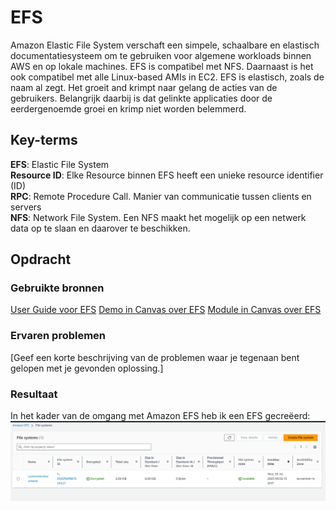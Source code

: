 # EFS
Amazon Elastic File System verschaft een simpele, schaalbare en elastisch documentatiesysteem om te gebruiken voor algemene workloads binnen AWS en op lokale machines. EFS is compatibel met NFS. Daarnaast is het ook compatibel met alle Linux-based AMIs in EC2. EFS is elastisch, zoals de naam al zegt. Het groeit and krimpt naar gelang de acties van de gebruikers. Belangrijk daarbij is dat gelinkte applicaties door de eerdergenoemde groei en krimp niet worden belemmerd. 

## Key-terms
**EFS**: Elastic File System  
**Resource ID**: Elke Resource binnen EFS heeft een unieke resource identifier (ID)  
**RPC**: Remote Procedure Call. Manier van communicatie tussen clients en servers  
**NFS**: Network File System. Een NFS maakt het mogelijk op een netwerk data op te slaan en daarover te beschikken. 

## Opdracht
### Gebruikte bronnen
[User Guide voor EFS](https://docs.aws.amazon.com/efs/latest/ug/whatisefs.html)
[Demo in Canvas over EFS](https://awsrestart.instructure.com/courses/1943/pages/elastic-file-system-efs-demonstration?module_item_id=1270885)
[Module in Canvas over EFS](https://awsrestart.vitalsource.com/reader/books/W10D4035V3/pageid/3)
### Ervaren problemen
[Geef een korte beschrijving van de problemen waar je tegenaan bent gelopen met je gevonden oplossing.]

### Resultaat
In het kader van de omgang met Amazon EFS heb ik een EFS gecreëerd: ![](/00_includes/05_AWS/EFS/CaptureCreationEFS.PNG)  

